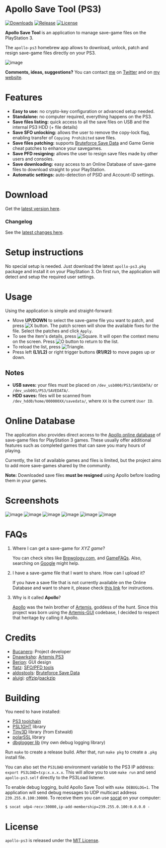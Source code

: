 # Apollo Save Tool (PS3)

[![Downloads][img_downloads]][app_downloads] [![Release][img_latest]][app_latest] [![License][img_license]][app_license]

**Apollo Save Tool** is an application to manage save-game files on the PlayStation 3.

The `apollo-ps3` homebrew app allows to download, unlock, patch and resign save-game files directly on your PS3.

![image](./screenshots/screenshot_main.png)

**Comments, ideas, suggestions?** You can contact [me](https://github.com/bucanero/) on [Twitter](https://twitter.com/dparrino) and on [my website](http://www.bucanero.com.ar/).

# Features

* **Easy to use:** no crypto-key configuration or advanced setup needed.
* **Standalone:** no computer required, everything happens on the PS3.
* **Save files listing:** quick access to all the save files on USB and the internal PS3 HDD (+ file details)
* **Save SFO unlocking:** allows the user to remove the copy-lock flag, enabling transfer of `Copying Prohibited` save files.
* **Save files patching:** supports [Bruteforce Save Data](https://bruteforcesavedata.forumms.net/) and Game Genie cheat patches to enhance your savegames.
* **Save PFD resigning:** allows the user to resign save files made by other users and consoles.
* **Save downloading:** easy access to an Online Database of save-game files to download straight to your PlayStation.
* **Automatic settings:** auto-detection of PSID and Account-ID settings.

# Download

Get the [latest version here][app_latest].

### Changelog

See the [latest changes here](https://github.com/bucanero/apollo-ps3/blob/master/CHANGELOG.md).

# Setup instructions

No special setup is needed. Just download the latest `apollo-ps3.pkg` package and install it on your PlayStation 3.
On first run, the application will detect and setup the required user settings.

# Usage

Using the application is simple and straight-forward: 

 - Move **UP/DOWN** to select the save-game file you want to patch, and press ![X button](https://github.com/bucanero/pkgi-ps3/raw/master/data/CROSS.png). The patch screen will show the available fixes for the file. Select the patches and click `Apply`.
 - To see the item's details, press ![Square](https://github.com/bucanero/pkgi-ps3/raw/master/data/TRIANGLE.png).
It will open the context menu on the screen. Press ![O button](https://github.com/bucanero/pkgi-ps3/raw/master/data/CIRCLE.png) to return to the list.
 - To reload the list, press ![Triangle](https://github.com/bucanero/pkgi-ps3/raw/master/data/SQUARE.png).
 - Press left **(L1/L2)** or right trigger buttons **(R1/R2)** to move pages up or down.

## Notes

- **USB saves:** your files must be placed on `/dev_usb000/PS3/SAVEDATA/` or `/dev_usb001/PS3/SAVEDATA/`.
- **HDD saves:** files will be scanned from `/dev_hdd0/home/000000XX/savedata/`, where `XX` is the current `User ID`.

# Online Database

The application also provides direct access to the [Apollo online database](https://github.com/bucanero/apollo-saves) of save-game files for PlayStation 3 games. These usually offer additional features such as completed games that can save you many hours of playing.

Currently, the list of available games and files is limited, but the project aims to add more save-games shared by the community.

**Note:** Downloaded save files **must be resigned** using Apollo before loading them in your games.

# Screenshots

![image](./screenshots/screenshot_savelist.png)
![image](./screenshots/screenshot_details.png)
![image](./screenshots/screenshot_patches.png)
![image](./screenshots/screenshot_onlinedb.png)
![image](./screenshots/screenshot_settings.png)
![image](./screenshots/screenshot_about.png)

# FAQs

 1. Where I can get a save-game for *XYZ game*?
    
    You can check sites like [Brewology.com](https://ps3.brewology.com/gamesaves/savedgames.php?page=savedgames&system=ps3), and [GameFAQs](https://gamefaqs.gamespot.com/ps3/). Also, searching on [Google](http://www.google.com) might help.
 1. I have a save-game file that I want to share. How can I upload it?
    
    If you have a save file that is not currently available on the Online Database and want to share it, please check [this link](https://github.com/bucanero/apollo-saves) for instructions.
 1. Why is it called **Apollo**?
    
    [Apollo](https://en.wikipedia.org/wiki/Apollo) was the twin brother of [Artemis](https://en.wikipedia.org/wiki/Artemis), goddess of the hunt. Since this project was born using the [Artemis-GUI](https://github.com/Dnawrkshp/ArtemisPS3/Artemis-GUI) codebase, I decided to respect that heritage by calling it Apollo.

# Credits

* [Bucanero](http://www.bucanero.com.ar/): Project developer
* [Dnawrkshp](https://github.com/Dnawrkshp/): [Artemis PS3](https://github.com/Dnawrkshp/ArtemisPS3)
* [Berion](https://www.psx-place.com/members/berion.1431/): GUI design
* [flatz](https://twitter.com/flat_z): [SFO/PFD tools](https://github.com/bucanero/pfd_sfo_tools/)
* [aldostools](https://aldostools.org/): [Bruteforce Save Data](https://bruteforcesavedata.forumms.net/)
* [aluigi](http://aluigi.org): [offzip](http://aluigi.altervista.org/mytoolz.htm)/[packzip](http://aluigi.altervista.org/mytoolz.htm)

# Building

You need to have installed:

- [PS3 toolchain](https://github.com/bucanero/ps3toolchain)
- [PSL1GHT](https://github.com/bucanero/PSL1GHT) library
- [Tiny3D](https://github.com/Estwald/PSDK3v2/tree/master/libraries-src/Tiny3D) library (from Estwald)
- [polarSSL](https://github.com/ps3dev/ps3libraries/blob/master/scripts/015-polarssl.sh) library
- [dbglogger lib](https://github.com/bucanero/psl1ght-libs/tree/master/dbglogger) (my own debug logging library)

Run `make` to create a release build. After that, run `make pkg` to create a `.pkg` install file. 

You can also set the `PS3LOAD` environment variable to the PS3 IP address: `export PS3LOAD=tcp:x.x.x.x`.
This will allow you to use `make run` and send `apollo-ps3.self` directly to the PS3Load listener.

To enable debug logging, build Apollo Save Tool with `make DEBUGLOG=1`. The application will send debug messages to
UDP multicast address `239.255.0.100:30000`. To receive them you can use [socat][] on your computer:

    $ socat udp4-recv:30000,ip-add-membership=239.255.0.100:0.0.0.0 -

# License

`apollo-ps3` is released under the [MIT License](LICENSE).

[PSDLE]: https://repod.github.io/psdle/
[socat]: http://www.dest-unreach.org/socat/
[app_downloads]: https://github.com/bucanero/apollo-ps3/releases
[app_latest]: https://github.com/bucanero/apollo-ps3/releases/latest
[app_license]: https://github.com/bucanero/apollo-ps3/blob/master/LICENSE
[img_downloads]: https://img.shields.io/github/downloads/bucanero/apollo-ps3/total.svg?maxAge=3600
[img_latest]: https://img.shields.io/github/release/bucanero/apollo-ps3.svg?maxAge=3600
[img_license]: https://img.shields.io/github/license/bucanero/apollo-ps3.svg?maxAge=2592000
